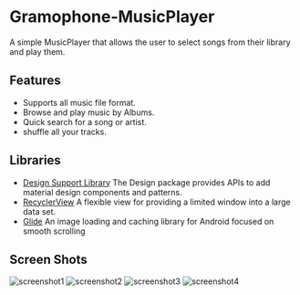 # Gramophone-MusicPlayer
A simple MusicPlayer that allows the user to select songs from their library and play them.

## Features ##
- Supports all music file format.
- Browse and play music by Albums.
- Quick search for a song or artist.
- shuffle all your tracks.
## Libraries 
* [Design Support Library](https://developer.android.com/topic/libraries/support-library/features#design)
The Design package provides APIs to add material design components and patterns.
* [RecyclerView](https://developer.android.com/reference/android/support/v7/widget/RecyclerView.html)
A flexible view for providing a limited window into a large data set.
* [Glide](https://github.com/bumptech/glide)
An image loading and caching library for Android focused on smooth scrolling
 
 ## Screen Shots ##
![screenshot1](https://github.com/Mohamed99ayman/Gramophone-MusicPlayer/blob/master/screenshots/s1.png)
![screenshot2](https://github.com/Mohamed99ayman/Gramophone-MusicPlayer/blob/master/screenshots/s2.png)
![screenshot3](https://github.com/Mohamed99ayman/Gramophone-MusicPlayer/blob/master/screenshots/s3.png)
![screenshot4](https://github.com/Mohamed99ayman/Gramophone-MusicPlayer/blob/master/screenshots/s4.png)
